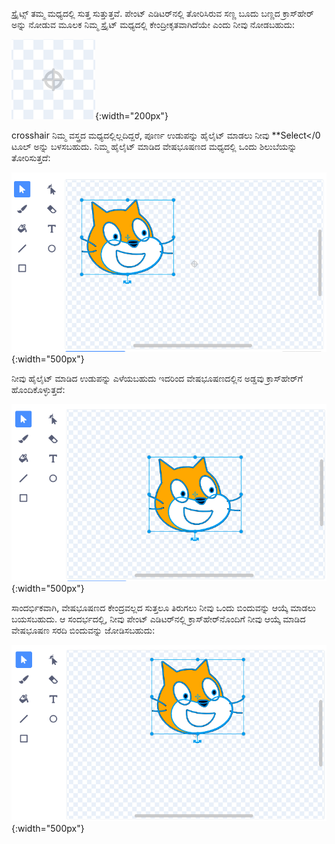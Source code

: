 ಸ್ಪ್ರೈಟ್ಸ್ ತಮ್ಮ ಮಧ್ಯದಲ್ಲಿ ಸುತ್ತ ಸುತ್ತುತ್ತವೆ. ಪೇಂಟ್ ಎಡಿಟರ್‌ನಲ್ಲಿ ತೋರಿಸಿರುವ ಸಣ್ಣ ಬೂದು ಬಣ್ಣದ ಕ್ರಾಸ್‌ಹೇರ್ ಅನ್ನು ನೋಡುವ ಮೂಲಕ ನಿಮ್ಮ ಸ್ಪ್ರೈಟ್ ಮಧ್ಯದಲ್ಲಿ ಕೇಂದ್ರೀಕೃತವಾಗಿದೆಯೇ ಎಂದು ನೀವು ನೋಡಬಹುದು:

![ಅಡ್ಡಹಸ್ತ.](images/crosshair.png){:width="200px"}

crosshair ನಿಮ್ಮ ವಸ್ತ್ರದ ಮಧ್ಯದಲ್ಲಿಲ್ಲದಿದ್ದರೆ, ಪೂರ್ಣ ಉಡುಪನ್ನು ಹೈಲೈಟ್ ಮಾಡಲು ನೀವು **Select</0 ಟೂಲ್ ಅನ್ನು ಬಳಸಬಹುದು. ನಿಮ್ಮ ಹೈಲೈಟ್ ಮಾಡಿದ ವೇಷಭೂಷಣದ ಮಧ್ಯದಲ್ಲಿ ಒಂದು ಶಿಲುಬೆಯನ್ನು ತೋರಿಸುತ್ತದೆ: 

![ವೇಷಭೂಷಣದ ಮಧ್ಯದಲ್ಲಿರುವ ಶಿಲುಬೆಯನ್ನು ಅಡ್ಡಹಾಯುವಿಗೆ ಜೋಡಿಸಲಾಗಿಲ್ಲ.](images/off-centre-crosshair.png){:width="500px"}

ನೀವು ಹೈಲೈಟ್ ಮಾಡಿದ ಉಡುಪನ್ನು ಎಳೆಯಬಹುದು ಇದರಿಂದ ವೇಷಭೂಷಣದಲ್ಲಿನ ಅಡ್ಡವು ಕ್ರಾಸ್‌ಹೇರ್‌ಗೆ ಹೊಂದಿಕೊಳ್ಳುತ್ತದೆ:

![ವೇಷಭೂಷಣದ ಮಧ್ಯದಲ್ಲಿರುವ ಶಿಲುಬೆಯನ್ನು ಅಡ್ಡಹಾಯುವಿಗೆ ಜೋಡಿಸಲಾಗಿಲ್ಲ.](images/centre-crosshair.png){:width="500px"}

ಸಾಂದರ್ಭಿಕವಾಗಿ, ವೇಷಭೂಷಣದ ಕೇಂದ್ರವಲ್ಲದ ಸುತ್ತಲೂ ತಿರುಗಲು ನೀವು ಒಂದು ಬಿಂದುವನ್ನು ಆಯ್ಕೆ ಮಾಡಲು ಬಯಸಬಹುದು. ಆ ಸಂದರ್ಭದಲ್ಲಿ, ನೀವು ಪೇಂಟ್ ಎಡಿಟರ್‌ನಲ್ಲಿ ಕ್ರಾಸ್‌ಹೇರ್‌ನೊಂದಿಗೆ ನೀವು ಆಯ್ಕೆ ಮಾಡಿದ ವೇಷಭೂಷಣ ಸರದಿ ಬಿಂದುವನ್ನು ಜೋಡಿಸಬಹುದು:

![ವೇಷಭೂಷಣದ ಕೆಳಭಾಗದಲ್ಲಿರುವ ತಿರುಗುವಿಕೆಯ ಬಿಂದುವು ಕ್ರಾಸ್‌ಹೇರ್‌ನೊಂದಿಗೆ ಜೋಡಿಸಲ್ಪಟ್ಟಿದೆ.](images/rotation-point.png){:width="500px"}

